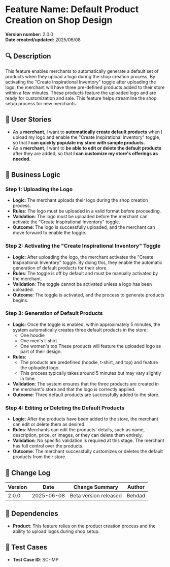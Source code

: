  
# Feature Name: Default Product Creation on Shop Design

**Version number:** 2.0.0  
**Date created/updated:** 2025/06/08

## 🔍 Description
This feature enables merchants to automatically generate a default set of products when they upload a logo during the shop creation process. By activating the "Create Inspirational Inventory" toggle after uploading the logo, the merchant will have three pre-defined products added to their store within a few minutes. These products feature the uploaded logo and are ready for customization and sale. This feature helps streamline the shop setup process for new merchants.

## 👤 User Stories
- As a **merchant**, I want to **automatically create default products** when I upload my logo and enable the "Create Inspirational Inventory" toggle, so that **I can quickly populate my store with sample products.**
- As a **merchant**, I want to **be able to edit or delete the default products** after they are added, so that **I can customize my store's offerings as needed.**

## 🧠 Business Logic

### Step 1: **Uploading the Logo**
- **Logic**: The merchant uploads their logo during the shop creation process.
- **Rules**: The logo must be uploaded in a valid format before proceeding.
- **Validation**: The logo must be uploaded before the merchant can activate the "Create Inspirational Inventory" toggle.
- **Outcome**: The logo is successfully uploaded, and the merchant can move forward to enable the toggle.

### Step 2: **Activating the "Create Inspirational Inventory" Toggle**
- **Logic**: After uploading the logo, the merchant activates the "Create Inspirational Inventory" toggle. By doing this, they enable the automatic generation of default products for their store.
- **Rules**: The toggle is off by default and must be manually activated by the merchant. 
- **Validation**: The toggle cannot be activated unless a logo has been uploaded.
- **Outcome**: The toggle is activated, and the process to generate products begins.

### Step 3: **Generation of Default Products**
- **Logic**: Once the toggle is enabled, within approximately 5 minutes, the system automatically creates three default products in the store:
  - One hoodie
  - One men's t-shirt
  - One women's top
  These products will feature the uploaded logo as part of their design.
- **Rules**: 
  - The products are predefined (hoodie, t-shirt, and top) and feature the uploaded logo.
  - This process typically takes around 5 minutes but may vary slightly in time.
- **Validation**: The system ensures that the three products are created in the merchant's store and that the logo is correctly applied.
- **Outcome**: Three default products are successfully added to the store.

### Step 4: **Editing or Deleting the Default Products**
- **Logic**: After the products have been added to the store, the merchant can edit or delete them as desired.
- **Rules**: Merchants can edit the products' details, such as name, description, price, or images, or they can delete them entirely.
- **Validation**: No specific validation is required at this stage. The merchant has full control over the products.
- **Outcome**: The merchant successfully customizes or deletes the default products from their store.

## 📌 Change Log

| Version | Date       | Change Summary         | Author     |
|---------|------------|-------------------------|------------|
| 2.0.0     | 2025-06-08 | Beta version released | Behdad |

## 🔗 Dependencies
- **Product**: This feature relies on the product creation process and the ability to upload logos during shop setup.

## 🧪 Test Cases
- **Test Case ID**: SC-IMP
